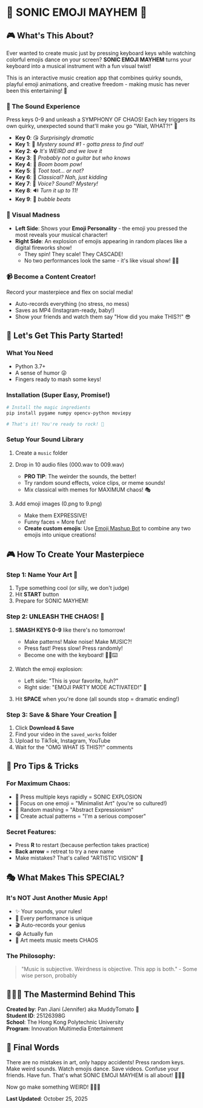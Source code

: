 # 🎵 SONIC EMOJI MAYHEM 🎨

## 🎮 What's This About?

Ever wanted to create music just by pressing keyboard keys while watching colorful emojis dance on your screen? **SONIC EMOJI MAYHEM** turns your keyboard into a musical instrument with a fun visual twist! 

This is an interactive music creation app that combines quirky sounds, playful emoji animations, and creative freedom - making music has never been this entertaining! 🎉

### 🎹 The Sound Experience
Press keys 0-9 and unleash a SYMPHONY OF CHAOS! Each key triggers its own quirky, unexpected sound that'll make you go "Wait, WHAT?!" 🤣

- **Key 0**: 😘 *Surprisingly dramatic*
- **Key 1**: 🎵 *Mystery sound #1 - gotta press to find out!*
- **Key 2**: � *It's WEIRD and we love it*
- **Key 3**: 🎸 *Probably not a guitar but who knows*
- **Key 4**: 🥁 *Boom boom pow!*
- **Key 5**: 🎺 *Toot toot... or not?*
- **Key 6**: 🎻 *Classical? Nah, just kidding*
- **Key 7**: 🎤 *Voice? Sound? Mystery!*
- **Key 8**: 🔊 *Turn it up to 11!*
- **Key 9**: 🤡 *bubble beats*

### 🎨 Visual Madness
- **Left Side**: Shows your **Emoji Personality** - the emoji you pressed the most reveals your musical character!
- **Right Side**: An explosion of emojis appearing in random places like a digital fireworks show! 
  - They spin! They scale! They CASCADE!
  - No two performances look the same - it's like visual show! 🎺✨

### 📹 Become a Content Creator!
Record your masterpiece and flex on social media! 
- Auto-records everything (no stress, no mess)
- Saves as MP4 (Instagram-ready, baby!)
- Show your friends and watch them say "How did you make THIS?!" 😎

## 🚀 Let's Get This Party Started!

### What You Need
- Python 3.7+
- A sense of humor 😜
- Fingers ready to mash some keys!

### Installation (Super Easy, Promise!)

```bash
# Install the magic ingredients
pip install pygame numpy opencv-python moviepy

# That's it! You're ready to rock! 🎸
```

### Setup Your Sound Library

1. Create a `music` folder
2. Drop in 10 audio files (000.wav to 009.wav)
   - **PRO TIP**: The weirder the sounds, the better! 
   - Try random sound effects, voice clips, or meme sounds!
   - Mix classical with memes for MAXIMUM chaos! 🎭

3. Add emoji images (0.png to 9.png)
   - Make them EXPRESSIVE!
   - Funny faces = More fun!
   - **Create custom emojis**: Use [Emoji Mashup Bot](http://emojipedia.org/emoji-mashup/twitter/twemoji-14.0) to combine any two emojis into unique creations!

## 🎮 How To Create Your Masterpiece

### Step 1: Name Your Art 🎨
1. Type something cool (or silly, we don't judge)
2. Hit **START** button
3. Prepare for SONIC MAYHEM!

### Step 2: UNLEASH THE CHAOS! 🎪
1. **SMASH KEYS 0-9** like there's no tomorrow!
   - Make patterns! Make noise! Make MUSIC?!
   - Press fast! Press slow! Press randomly!
   - Become one with the keyboard! 🧘‍♂️⌨️

2. Watch the emoji explosion:
   - Left side: "This is your favorite, huh?" 
   - Right side: "EMOJI PARTY MODE ACTIVATED!" 🎉

3. Hit **SPACE** when you're done (all sounds stop = dramatic ending!)

### Step 3: Save & Share Your Creation 📱
1. Click **Download & Save**
2. Find your video in the `saved_works` folder
3. Upload to TikTok, Instagram, YouTube
4. Wait for the "OMG WHAT IS THIS?!" comments

## 🎪 Pro Tips & Tricks

### For Maximum Chaos:
- 🎯 Press multiple keys rapidly = SONIC EXPLOSION
- 🎨 Focus on one emoji = "Minimalist Art" (you're so cultured!)
- 🎲 Random mashing = "Abstract Expressionism"
- 🎼 Create actual patterns = "I'm a serious composer"

### Secret Features:
- Press **R** to restart (because perfection takes practice)
- **Back arrow** = retreat to try a new name
- Make mistakes? That's called "ARTISTIC VISION" 🎨

## 🎭 What Makes This SPECIAL?

### It's NOT Just Another Music App!
- ✨ Your sounds, your rules!
- 🎪 Every performance is unique
- 🎬 Auto-records your genius
- 😂 Actually fun
- 🎨 Art meets music meets CHAOS

### The Philosophy:
> "Music is subjective. Weirdness is objective. This app is both." - Some wise person, probably

## 🙋🏻‍♀️ The Mastermind Behind This

**Created by**: Pan Jiani (Jennifer) aka MuddyTomato 🍅  
**Student ID**: 25126398G  
**School**: The Hong Kong Polytechnic University  
**Program**: Innovation Multimedia Entertainment

## 🎉 Final Words

There are no mistakes in art, only happy accidents!
Press random keys. Make weird sounds. Watch emojis dance. Save videos. Confuse your friends. Have fun.
That's what SONIC EMOJI MAYHEM is all about! 🎨🎵🤪

Now go make something WEIRD! 🚀✨🎪

**Last Updated**: October 25, 2025  
